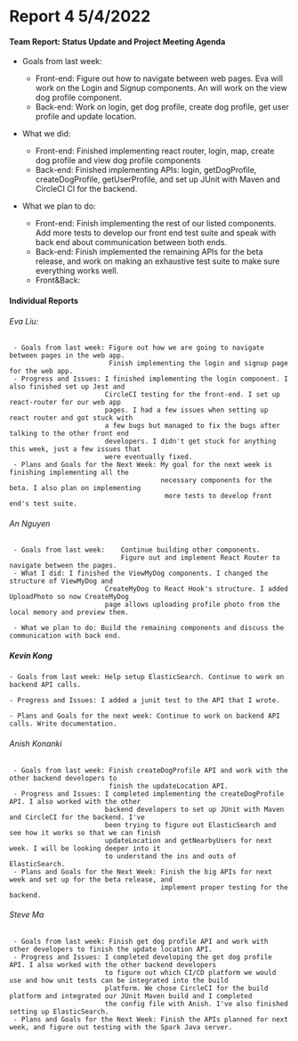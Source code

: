# **Report 4 5/4/2022**

#### Team Report: Status Update and Project Meeting Agenda
   - Goals from last week:
     - Front-end: Figure out how to navigate between web pages. Eva will work on the Login and Signup components. An will work on the view dog profile component.
     - Back-end: Work on login, get dog profile, create dog profile, get user profile and update location.

   - What we did:
     - Front-end: Finished implementing react router, login, map, create dog profile 
                  and view dog profile components
     - Back-end: Finished implementing APIs: login, getDogProfile, createDogProfile, getUserProfile, and
                  set up JUnit with Maven and CircleCI CI for the backend.

   - What we plan to do:
     - Front-end: Finish implementing the rest of our listed components. Add more tests
                  to develop our front end test suite and speak with back end about
                  communication between both ends.  
     - Back-end: Finish implemented the remaining APIs for the beta release, and work on
                 making an exhaustive test suite to make sure everything works well.
     - Front&Back: 

#### Individual Reports

###### Eva Liu: 
     - Goals from last week: Figure out how we are going to navigate between pages in the web app. 
                             Finish implementing the login and signup page for the web app.
     - Progress and Issues: I finished implementing the login component. I also finished set up Jest and
                            CircleCI testing for the front-end. I set up react-router for our web app
                            pages. I had a few issues when setting up react router and got stuck with
                            a few bugs but managed to fix the bugs after talking to the other front end
                            developers. I didn't get stuck for anything this week, just a few issues that
                            were eventually fixed.
     - Plans and Goals for the Next Week: My goal for the next week is finishing implementing all the
                                          necessary components for the beta. I also plan on implementing
                                           more tests to develop front end's test suite.  

###### An Nguyen

     - Goals from last week:    Continue building other components.
                                Figure out and implement React Router to navigate between the pages.
     - What I did: I finished the ViewMyDog components. I changed the structure of ViewMyDog and 
                            CreateMyDog to React Hook's structure. I added UploadPhoto so now CreateMyDog
                            page allows uploading profile photo from the local memory and preview them. 
                            
     - What we plan to do: Build the remaining components and discuss the communication with back end.

##### Kevin Kong
    - Goals from last week: Help setup ElasticSearch. Continue to work on backend API calls.

    - Progress and Issues: I added a junit test to the API that I wrote. 

    - Plans and Goals for the next week: Continue to work on backend API calls. Write documentation.

###### Anish Konanki

     - Goals from last week: Finish createDogProfile API and work with the other backend developers to 
                             finish the updateLocation API.
     - Progress and Issues: I completed implementing the createDogProfile API. I also worked with the other
                            backend developers to set up JUnit with Maven and CircleCI for the backend. I've
                            been trying to figure out ElasticSearch and see how it works so that we can finish
                            updateLocation and getNearbyUsers for next week. I will be looking deeper into it
                            to understand the ins and outs of ElasticSearch.
     - Plans and Goals for the Next Week: Finish the big APIs for next week and set up for the beta release, and
                                          implement proper testing for the backend.

###### Steve Ma
     - Goals from last week: Finish get dog profile API and work with other developers to finish the update location API.
     - Progress and Issues: I completed developing the get dog profile API. I also worked with the other backend developers
                            to figure out which CI/CD platform we would use and how unit tests can be integrated into the build 
                            platform. We chose CircleCI for the build platform and integrated our JUnit Maven build and I completed
                            the config file with Anish. I've also finished setting up ElasticSearch.
     - Plans and Goals for the Next Week: Finish the APIs planned for next week, and figure out testing with the Spark Java server.
